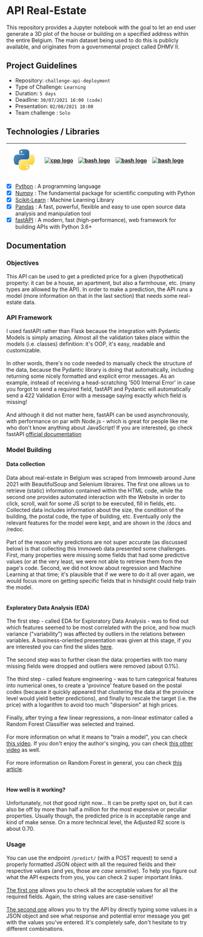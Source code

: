 # API Real-Estate
This repository provides a Jupyter notebook with the goal to let an end user generate a 3D plot of the house or building on a specified address within the entire Belgium. The main dataset being used to do this is publicly available, and originates from a governmental project called DHMV II.

## Project Guidelines

- Repository: `challenge-api-deployment`
- Type of Challenge: `Learning`
- Duration: `5 days`
- Deadline: `30/07/2021 16:00 (code)`
- Presentation: `02/08/2021 10:00`
- Team challenge : `Solo`

## Technologies / Libraries 

|   [<img src="https://raw.githubusercontent.com/github/explore/80688e429a7d4ef2fca1e82350fe8e3517d3494d/topics/python/python.png" alt="python logo" width="80">](https://www.python.org/) |  [<img src="https://www.scipy.org/_static/images/numpylogoicon.png" alt="cpp logo" width="80">](https://numpy.org/)  |  [<img src="https://github.com/scikit-learn/scikit-learn/blob/main/doc/logos/scikit-learn-logo-thumb.png?raw=true" alt="bash logo" width="80">](https://scikit-learn.org/stable/index.html)  |  [<img src="https://camo.githubusercontent.com/86d9ca3437f5034da052cf0fd398299292aab0e4479b58c20f2fc37dd8ccbe05/68747470733a2f2f666173746170692e7469616e676f6c6f2e636f6d2f696d672f6c6f676f2d6d617267696e2f6c6f676f2d7465616c2e706e67" alt="bash logo" width="80">](https://fastapi.tiangolo.com/)  | [<img src="https://pandas.pydata.org/static/img/pandas_white.svg" alt="bash logo" width="60">](https://www.json.org/json-fr.html)  |
|---|---|---|---|---|

- [X]  [Python](https://www.python.org/) : A programming language
- [X]  [Numpy](https://numpy.org/) : The fundamental package for scientific computing with Python
- [X]  [Scikit-Learn](https://scikit-learn.org/stable/index.html) : Machine Learning Library
- [X]  [Pandas](https://pandas.pydata.org/) : A fast, powerful, flexible and easy to use open source data analysis and manipulation tool
- [X]  [fastAPI](https://fastapi.tiangolo.com/) : A modern, fast (high-performance), web framework for building APIs with Python 3.6+

## Documentation

### Objectives
This API can be used to get a predicted price for a given (hypothetical) property: it can be a house, an apartment, but also a farmhouse, etc. (many types are allowed by the API).
In order to make a prediction, the API runs a model (more information on that in the last section) that needs some real-estate data.

### API Framework
I used fastAPI rather than Flask because the integration with Pydantic Models
				is simply amazing. Almost all the validation takes place within the models (i.e. classes) definition: it's
				OOP, it's easy, readable and customizable. <br> <br> In other words, there's no code needed to manually check the
				structure of the data, because the Pydantic library is doing that automatically, including returning some
				nicely formatted and explicit error messages. As an example, instead of receiving a head-scratching '500 Internal Error'
				in case you forgot to send a required field, fastAPI and Pydantic will automatically send a 422 Validation Error with a
				message saying exactly which field is missing! <br> <br> And although it did not matter here, fastAPI can be used asynchronously,
				with performance on par with Node.js - which is great for people like me who don't know anything about JavaScript!
				If you are interested, go check fastAPI <a href="https://fastapi.tiangolo.com/">official documentation</a>

### Model Building
#### Data collection
Data about real-estate in Belgium was scraped from Immoweb around June 2021 with BeautifulSoup and Selenium libraires.
The first one allows us to retrieve (static) information contained within the HTML code, while the second one provides
automated interaction with the Website in order to click, scroll, wait for some JS script to be executed, fill in fields, etc.
Collected data includes information about the size, the condition of the building, the postal code, the type of building, etc.
Eventually only the relevant features for the model were kept, and are shown in the /docs and /redoc.<br> <br>
Part of the reason why predictions are not super accurate (as discussed below) is that collecting this Immoweb data
presented some challenges. First, many properties were missing some fields that had some predictive values (or at the
very least, we were not able to retrieve them from the page's code. Second, we did not know about regression and
Machine Learning at that time; it's plausible that if we were to do it all over again, we would focus more on getting
specific fields that in hindsight could help train the model.
<br><br>

#### Exploratory Data Analysis (EDA)
The first step - called EDA for Exploratory Data Analysis - was to find out which features seemed to be
most correlated with the price, and how much variance ("variability") was affected by outliers in the
relations between variables. A business-oriented presentation was given at this stage, if you are
interested you can find the slides <a href="https://docs.google.com/presentation/d/1M11hxMh23T3_ekDTXdYrt9FqNda51EgjlWvOKnej7e4/edit?usp=sharing">here</a>.
<br> <br>
The second step was to further clean the data: properties with too many missing fields were dropped and
outliers were removed (about 0.1%).
<br> <br>
The third step - called feature engineering - was to turn categorical features into numerical ones,
to create a 'province' feature based on the postal codes (because it quickly appeared that clustering the
data at the province level would yield better predictions), and finally to rescale the target (i.e.
the price) with a logarithm to avoid too much "dispersion" at high prices.
<br> <br>
Finally, after trying a few linear regressions, a non-linear estimator called a Random Forest Classifier was selected
and trained.
<br> <br> For more information on what it means to "train a model", you can check
<a href="https://www.youtube.com/watch?v=Gv9_4yMHFhI">this video</a>. If you don't enjoy the author's singing, you can check <a href="https://www.youtube.com/watch?v=nKW8Ndu7Mjw">this other video</a> as well.
<br> <br> For more information on Random Forest in general, you can check
<a href="https://williamkoehrsen.medium.com/random-forest-simple-explanation-377895a60d2d">this article</a>.
<br> <br> 
#### How well is it working?
Unfortunately, not *that* good right now... It can be pretty spot on, but it can also be off by more than half a
million for the most expensive or peculiar properties. Usually though, the predicted price is in acceptable
range and kind of make sense. On a more technical level, the Adjusted R2 score is about 0.70.

### Usage
You can use the endpoint `/predict/` (with a POST request) to send a properly formatted JSON object with all the required fields 
and their respective values (and yes, those are <i>case sensitive</i>). To help you figure out what the
API expects from you, you can check 2 super important links. <br> <br> <a href="https://corentin-api-test.herokuapp.com/redoc#operation/price_prediction_predict__post">The first one</a> allows you to check all the
acceptable values for all the required fields. Again, the string values are case-sensitive!
<a href="https://corentin-api-test.herokuapp.com/docs"> <br> <br> The second one</a> allows you to try the API
by directly typing some values in a JSON object and see what response and potential error message you
get with the values you've entered. It's completely safe, don't hesitate to try different combinations.
